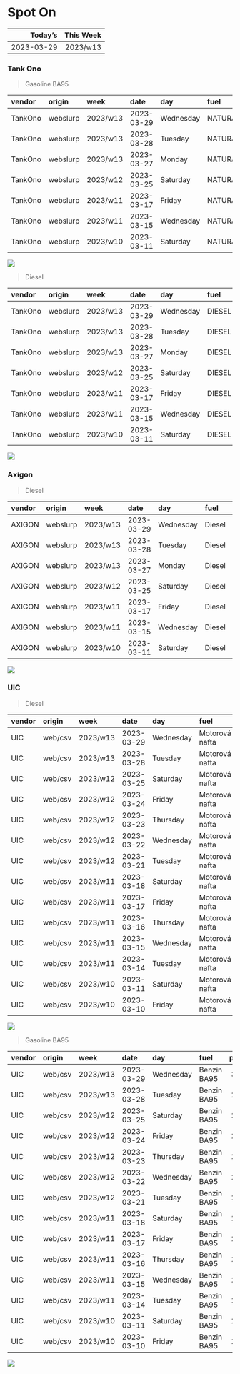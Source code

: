 Spot On
================

|    Today’s | This Week |
|-----------:|----------:|
| 2023-03-29 |  2023/w13 |

### Tank Ono

> Gasoline BA95

| vendor  | origin   | week     | date       | day       | fuel      | price | PriceVAT |
|:--------|:---------|:---------|:-----------|:----------|:----------|------:|---------:|
| TankOno | webslurp | 2023/w13 | 2023-03-29 | Wednesday | NATURAL95 | 29.67 |     35.9 |
| TankOno | webslurp | 2023/w13 | 2023-03-28 | Tuesday   | NATURAL95 | 29.67 |     35.9 |
| TankOno | webslurp | 2023/w13 | 2023-03-27 | Monday    | NATURAL95 | 29.67 |     35.9 |
| TankOno | webslurp | 2023/w12 | 2023-03-25 | Saturday  | NATURAL95 | 29.67 |     35.9 |
| TankOno | webslurp | 2023/w11 | 2023-03-17 | Friday    | NATURAL95 | 29.67 |     35.9 |
| TankOno | webslurp | 2023/w11 | 2023-03-15 | Wednesday | NATURAL95 | 29.67 |     35.9 |
| TankOno | webslurp | 2023/w10 | 2023-03-11 | Saturday  | NATURAL95 | 29.67 |     35.9 |

<img src="SpotOn_files/figure-gfm/tono-ba95-1.png" style="display: block; margin: auto auto auto 0;" />

> Diesel

| vendor  | origin   | week     | date       | day       | fuel   | price | PriceVAT |
|:--------|:---------|:---------|:-----------|:----------|:-------|------:|---------:|
| TankOno | webslurp | 2023/w13 | 2023-03-29 | Wednesday | DIESEL | 27.19 |     32.9 |
| TankOno | webslurp | 2023/w13 | 2023-03-28 | Tuesday   | DIESEL | 27.19 |     32.9 |
| TankOno | webslurp | 2023/w13 | 2023-03-27 | Monday    | DIESEL | 27.19 |     32.9 |
| TankOno | webslurp | 2023/w12 | 2023-03-25 | Saturday  | DIESEL | 27.19 |     32.9 |
| TankOno | webslurp | 2023/w11 | 2023-03-17 | Friday    | DIESEL | 27.19 |     32.9 |
| TankOno | webslurp | 2023/w11 | 2023-03-15 | Wednesday | DIESEL | 28.02 |     33.9 |
| TankOno | webslurp | 2023/w10 | 2023-03-11 | Saturday  | DIESEL | 28.02 |     33.9 |

<img src="SpotOn_files/figure-gfm/tono-diesel-1.png" style="display: block; margin: auto auto auto 0;" />

### Axigon

> Diesel

| vendor | origin   | week     | date       | day       | fuel   | price | PriceVAT |
|:-------|:---------|:---------|:-----------|:----------|:-------|------:|---------:|
| AXIGON | webslurp | 2023/w13 | 2023-03-29 | Wednesday | Diesel |  27.9 |     33.8 |
| AXIGON | webslurp | 2023/w13 | 2023-03-28 | Tuesday   | Diesel |  27.9 |     33.8 |
| AXIGON | webslurp | 2023/w13 | 2023-03-27 | Monday    | Diesel |  28.4 |     34.4 |
| AXIGON | webslurp | 2023/w12 | 2023-03-25 | Saturday  | Diesel |  28.4 |     34.4 |
| AXIGON | webslurp | 2023/w11 | 2023-03-17 | Friday    | Diesel |  28.9 |     35.0 |
| AXIGON | webslurp | 2023/w11 | 2023-03-15 | Wednesday | Diesel |  28.9 |     35.0 |
| AXIGON | webslurp | 2023/w10 | 2023-03-11 | Saturday  | Diesel |  29.2 |     35.4 |

<img src="SpotOn_files/figure-gfm/axigon-diesel-1.png" style="display: block; margin: auto auto auto 0;" />

### UIC

> Diesel

| vendor | origin  | week     | date       | day       | fuel           | price | priceVAT |
|:-------|:--------|:---------|:-----------|:----------|:---------------|------:|---------:|
| UIC    | web/csv | 2023/w13 | 2023-03-29 | Wednesday | Motorová nafta |  26.2 |     31.7 |
| UIC    | web/csv | 2023/w13 | 2023-03-28 | Tuesday   | Motorová nafta |  26.1 |     31.6 |
| UIC    | web/csv | 2023/w12 | 2023-03-25 | Saturday  | Motorová nafta |  26.1 |     31.6 |
| UIC    | web/csv | 2023/w12 | 2023-03-24 | Friday    | Motorová nafta |  26.3 |     31.8 |
| UIC    | web/csv | 2023/w12 | 2023-03-23 | Thursday  | Motorová nafta |  26.5 |     32.1 |
| UIC    | web/csv | 2023/w12 | 2023-03-22 | Wednesday | Motorová nafta |  26.6 |     32.2 |
| UIC    | web/csv | 2023/w12 | 2023-03-21 | Tuesday   | Motorová nafta |  26.7 |     32.3 |
| UIC    | web/csv | 2023/w11 | 2023-03-18 | Saturday  | Motorová nafta |  26.8 |     32.4 |
| UIC    | web/csv | 2023/w11 | 2023-03-17 | Friday    | Motorová nafta |  26.4 |     31.9 |
| UIC    | web/csv | 2023/w11 | 2023-03-16 | Thursday  | Motorová nafta |  26.6 |     32.2 |
| UIC    | web/csv | 2023/w11 | 2023-03-15 | Wednesday | Motorová nafta |  27.0 |     32.7 |
| UIC    | web/csv | 2023/w11 | 2023-03-14 | Tuesday   | Motorová nafta |  27.1 |     32.8 |
| UIC    | web/csv | 2023/w10 | 2023-03-11 | Saturday  | Motorová nafta |  27.2 |     32.9 |
| UIC    | web/csv | 2023/w10 | 2023-03-10 | Friday    | Motorová nafta |  27.1 |     32.8 |

<img src="SpotOn_files/figure-gfm/uic-diesel-1.png" style="display: block; margin: auto auto auto 0;" />

> Gasoline BA95

| vendor | origin  | week     | date       | day       | fuel        | price | priceVAT |
|:-------|:--------|:---------|:-----------|:----------|:------------|------:|---------:|
| UIC    | web/csv | 2023/w13 | 2023-03-29 | Wednesday | Benzin BA95 |  30.0 |     36.3 |
| UIC    | web/csv | 2023/w13 | 2023-03-28 | Tuesday   | Benzin BA95 |  29.6 |     35.8 |
| UIC    | web/csv | 2023/w12 | 2023-03-25 | Saturday  | Benzin BA95 |  29.4 |     35.6 |
| UIC    | web/csv | 2023/w12 | 2023-03-24 | Friday    | Benzin BA95 |  29.2 |     35.3 |
| UIC    | web/csv | 2023/w12 | 2023-03-23 | Thursday  | Benzin BA95 |  28.8 |     34.8 |
| UIC    | web/csv | 2023/w12 | 2023-03-22 | Wednesday | Benzin BA95 |  28.7 |     34.7 |
| UIC    | web/csv | 2023/w12 | 2023-03-21 | Tuesday   | Benzin BA95 |  28.7 |     34.7 |
| UIC    | web/csv | 2023/w11 | 2023-03-18 | Saturday  | Benzin BA95 |  28.9 |     35.0 |
| UIC    | web/csv | 2023/w11 | 2023-03-17 | Friday    | Benzin BA95 |  28.6 |     34.6 |
| UIC    | web/csv | 2023/w11 | 2023-03-16 | Thursday  | Benzin BA95 |  28.6 |     34.6 |
| UIC    | web/csv | 2023/w11 | 2023-03-15 | Wednesday | Benzin BA95 |  29.0 |     35.1 |
| UIC    | web/csv | 2023/w11 | 2023-03-14 | Tuesday   | Benzin BA95 |  29.2 |     35.3 |
| UIC    | web/csv | 2023/w10 | 2023-03-11 | Saturday  | Benzin BA95 |  29.6 |     35.8 |
| UIC    | web/csv | 2023/w10 | 2023-03-10 | Friday    | Benzin BA95 |  29.7 |     35.9 |

<img src="SpotOn_files/figure-gfm/uic-ba95-1.png" style="display: block; margin: auto auto auto 0;" />
